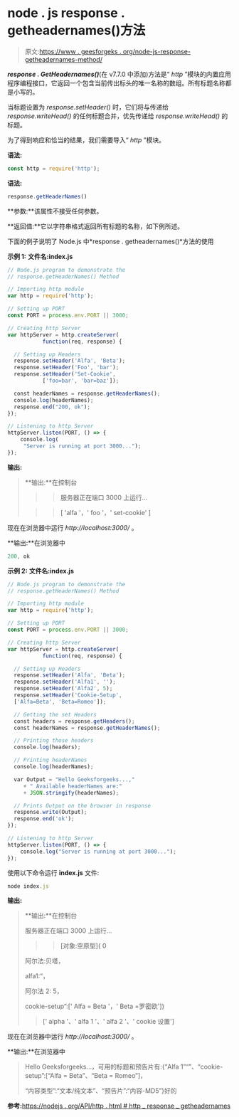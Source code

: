 # node . js response . getheadernames()方法

> 原文:[https://www . geesforgeks . org/node-js-response-getheadernames-method/](https://www.geeksforgeeks.org/node-js-response-getheadernames-method/)

***response . GetHeadernames()***(在 v7.7.0 中添加)方法是“ *http* ”模块的内置应用程序编程接口，它返回一个包含当前传出标头的唯一名称的数组。所有标题名称都是小写的。

当标题设置为 *response.setHeader()* 时，它们将与传递给 *response.writeHead()* 的任何标题合并，优先传递给 *response.writeHead()* 的标题。

为了得到响应和恰当的结果，我们需要导入“ *http* ”模块。

**语法:**

```js
const http = require('http');

```

**语法:**

```js
response.getHeaderNames()

```

**参数:**该属性不接受任何参数。

**返回值:**它以字符串格式返回所有标题的名称，如下例所述。

下面的例子说明了 Node.js 中*response . getheadernames()*方法的使用

**示例 1:** **文件名:index.js**

```js
// Node.js program to demonstrate the 
// response.getHeaderNames() Method

// Importing http module
var http = require('http');

// Setting up PORT
const PORT = process.env.PORT || 3000;

// Creating http Server
var httpServer = http.createServer(
           function(req, response) {

  // Setting up Headers
  response.setHeader('Alfa', 'Beta');
  response.setHeader('Foo', 'bar');
  response.setHeader('Set-Cookie', 
           ['foo=bar', 'bar=baz']);

  const headerNames = response.getHeaderNames();
  console.log(headerNames);
  response.end("200, ok");
});

// Listening to http Server
httpServer.listen(PORT, () => {
    console.log(
     "Server is running at port 3000...");
});
```

**输出:**

> **输出:**在控制台
> 
> >>服务器正在端口 3000 上运行…
> 
> > >[ 'alfa '，' foo '，' set-cookie' ]

现在在浏览器中运行 *http://localhost:3000/* 。

**输出:**在浏览器中

```js
200, ok
```

**示例 2:** **文件名:index.js**

```js
// Node.js program to demonstrate the 
// response.getHeaderNames() Method

// Importing http module
var http = require('http');

// Setting up PORT
const PORT = process.env.PORT || 3000;

// Creating http Server
var httpServer = http.createServer(
           function(req, response) {

  // Setting up Headers
  response.setHeader('Alfa', 'Beta');
  response.setHeader('Alfa1', '');
  response.setHeader('Alfa2', 5);
  response.setHeader('Cookie-Setup', 
  ['Alfa=Beta', 'Beta=Romeo']);

  // Getting the set Headers
  const headers = response.getHeaders();
  const headerNames = response.getHeaderNames();

  // Printing those headers
  console.log(headers);

  // Printing headerNames
  console.log(headerNames);

  var Output = "Hello Geeksforgeeks...,"
     + " Available headerNames are:"
     + JSON.stringify(headerNames);

  // Prints Output on the browser in response
  response.write(Output);
  response.end('ok');
});

// Listening to http Server
httpServer.listen(PORT, () => {
    console.log("Server is running at port 3000...");
});
```

使用以下命令运行 **index.js** 文件:

```js
node index.js

```

**输出:**

> **输出:**在控制台
> 
> 服务器正在端口 3000 上运行…
> 
> > >[对象:空原型]{ 0
> 
> 阿尔法:贝塔，
> 
> alfa1:“，
> 
> 阿尔法 2: 5，
> 
> cookie-setup”:[' Alfa = Beta '，' Beta =罗密欧']}
> 
> >[' alpha '、' alfa 1 '、' alfa 2 '、' cookie 设置']

现在在浏览器中运行 *http://localhost:3000/* 。

**输出:**在浏览器中

> Hello Geeksforgeeks…，可用的标题和预告片有:{“Alfa 1”“”、“cookie-setup”:[“Alfa = Beta”、“Beta = Romeo”]，
> 
> “内容类型”:“文本/纯文本”、“预告片”:“内容-MD5”}好的

**参考:**[https://nodejs . org/API/http . html # http _ response _ getheadernames](https://nodejs.org/api/http.html#http_response_getheadernames)